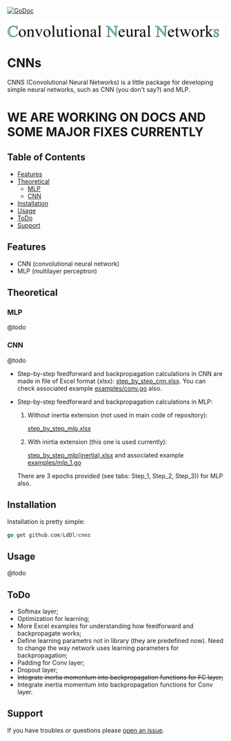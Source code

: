 [![GoDoc](https://godoc.org/github.com/golang/gddo?status.svg)](https://godoc.org/github.com/LdDl/cnns/nns)

![alt text](https://raw.githubusercontent.com/LdDl/cnns/master/cnns_png.png)

# CNNs #
CNNS (Convolutional Neural Networks) is a little package for developing simple neural networks, such as CNN (you don't say?) and MLP.

# WE ARE WORKING ON DOCS AND SOME MAJOR FIXES CURRENTLY

## Table of Contents

- [Features](#features)
- [Theoretical](#theoretical)
    - [MLP](#mlp)
    - [CNN](#cnn)
- [Installation](#installation)
- [Usage](#usage)
- [ToDo](#todo)
- [Support](#support)

## Features

- CNN (convolutional neural network)
- MLP (multilayer perceptron)

## Theoretical

### MLP
@todo
### CNN
@todo

* Step-by-step feedforward and backpropagation calculations in CNN are made in file of Excel format (xlsx): [step_by_step_cnn.xlsx](https://github.com/LdDl/cnns/blob/master/step_by_step_cnn.xlsx). You can check associated example [examples/conv.go](https://github.com/LdDl/cnns/blob/master/examples/conv.go) also.

* Step-by-step feedforward and backpropagation calculations in MLP:
    1) Without inertia extension (not used in main code of repository):

        [step_by_step_mlp.xlsx](https://github.com/LdDl/cnns/blob/master/step_by_step_mlp.xlsx)
    2) With inirtia extension (this one is used currently):

        [step_by_step_mlp(inertia).xlsx](https://github.com/LdDl/cnns/blob/master/step_by_step_mlp(inertia).xlsx)
        and associated example [examples/mlp_1.go](https://github.com/LdDl/cnns/blob/master/examples/mlp_1.go)

    There are 3 epochs provided (see tabs: Step_1, Step_2, Step_3)) for MLP also.

## Installation

Installation is pretty simple:
```go
go get github.com/LdDl/cnns
```

## Usage

@todo

## ToDo

- Softmax layer;
- Optimization for learning;
- More Excel examples for understanding how feedforward and backpropagate works;
- Define learning parametrs not in library (they are predefined now). Need to change the way network uses learning parameters for backpropagation;
- Padding for Conv layer;
- Dropout layer;
- ~~Integrate inertia momentum into backpropagation functions for FC layer;~~
- Integrate inertia momentum into backpropagation functions for Conv layer.

## Support

If you have troubles or questions please [open an issue](https://github.com/LdDl/cnns/issues/new).